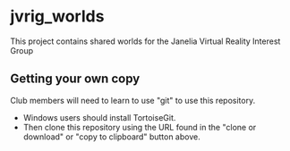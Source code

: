 # jvrig_worlds

This project contains shared worlds for the Janelia Virtual Reality Interest Group

## Getting your own copy

Club members will need to learn to use "git" to use this repository. 
 * Windows users should install TortoiseGit.
 * Then clone this repository using the URL found in the "clone or download" or "copy to clipboard" button above.

